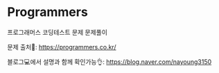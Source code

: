 # Programmers
프로그래머스 코딩테스트 문제 문제풀이


문제 출처🔎: https://programmers.co.kr/

블로그💻에서 설명과 함께 확인가능👌:
https://blog.naver.com/nayoung3150
